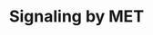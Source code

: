 ---
authors:
- ReactomeTeam
description: MET is a receptor tyrosine kinase (RTK) (Cooper et al. 1984, Park et
  al. 1984) activated by binding to its ligand, Hepatocyte growth factor/Scatter factor
  (HGF/SF) (Bottaro et al. 1991, Naldini et al. 1991). Similar to other related RTKs,
  such as EGFR, ligand binding induces MET dimerization and trans-autophosphorylation,
  resulting in the active MET receptor complex (Ferracini et al. 1991, Longati et
  al. 1994, Rodrigues and Park 1994, Kirchhofer et al. 2004, Stamos et al. 2004, Hays
  and Watowich 2004). Phosphorylated tyrosines in the cytoplasmic tail of MET serve
  as docking sites for binding of adapter proteins, such as GRB2, SHC1 and GAB1, which
  trigger signal transduction cascades that activate PI3K/AKT, RAS, STAT3, PTK2, RAC1
  and RAP1 signaling (Ponzetto et al. 1994, Pelicci et al. 1995, Weidner et al. 1995,
  Besser et al. 1997, Shen and Novak 1997, Beviglia and Kramer 1999, Rodrigues et
  al. 2000, Sakkab et al. 2000, Schaeper et al. 2000, Lamorte et al. 2002, Wang et
  al. 2002, Chen and Chen 2006, Palamidessi et al. 2008, Chen et al. 2011, Murray
  et al. 2014).<br>Activation of PLC gamma 1 (PLCG1) signaling by MET remains unclear.
  It has been reported that PLCG1 can bind to MET directly (Ponzetto et al. 1994)
  or be recruited by phosphorylated GAB1 (Gual et al. 2000). Tyrosine residue Y307
  of GAB1 that serves as docking sites for PLCG1 may be phosphorylated either by activated
  MET (Watanabe et al. 2006) or SRC (Chan et al. 2010). Another PCLG1 docking site
  on GAB1, tyrosine residue Y373, was reported as the SRC target, while the kinase
  for the main PLCG1 docking site, Y407 of GAB1, is not known (Chan et al. 2010).<br>Signaling
  by MET promotes cell growth, cell survival and motility, which are essential for
  embryonic development (Weidner et al. 1993, Schmidt et al. 1995, Uehara et al. 1995,
  Bladt et al. 1995, Maina et al. 1997, Maina et al. 2001, Helmbacher et al. 2003)
  and tissue regeneration (Huh et al. 2004, Borowiak et al. 2004, Liu 2004, Chmielowiec
  et al. 2007). MET signaling is frequently aberrantly activated in cancer, through
  MET overexpression or activating MET mutations (Schmidt et al. 1997, Pennacchietti
  et al. 2003, Smolen et al. 2006, Bertotti et al. 2009).<br>Considerable progress
  has recently been made in the development of HGF-MET inhibitors in cancer therapy.
  These include inhibitors of HGF activators, HGF inhibitors and MET antagonists,
  which are protein therapeutics that act outside the cell. Kinase inhibitors function
  inside the cell and have constituted the largest effort towards MET-based therapeutics
  (Gherardi et al. 2012).<br>Pathogenic bacteria of the species Listeria monocytogenes,
  exploit MET receptor as an entryway to host cells (Shen et al. 2000, Veiga and Cossart
  2005, Neimann et al. 2007).<br>For review of MET signaling, please refer to Birchmeier
  et al. 2003, Trusolino et al. 2010, Gherardi et al. 2012, Petrini 2015.  View original
  pathway at [http://www.reactome.org/PathwayBrowser/#DIAGRAM=6806834 Reactome].
last-edited: 2021-01-25
organisms:
- Homo sapiens
redirect_from:
- /index.php/Pathway:WP4120
- /instance/WP4120
schema-jsonld:
- '@context': https://schema.org/
  '@id': https://wikipathways.github.io/pathways/WP4120.html
  '@type': Dataset
  creator:
    '@type': Organization
    name: WikiPathways
  description: MET is a receptor tyrosine kinase (RTK) (Cooper et al. 1984, Park et
    al. 1984) activated by binding to its ligand, Hepatocyte growth factor/Scatter
    factor (HGF/SF) (Bottaro et al. 1991, Naldini et al. 1991). Similar to other related
    RTKs, such as EGFR, ligand binding induces MET dimerization and trans-autophosphorylation,
    resulting in the active MET receptor complex (Ferracini et al. 1991, Longati et
    al. 1994, Rodrigues and Park 1994, Kirchhofer et al. 2004, Stamos et al. 2004,
    Hays and Watowich 2004). Phosphorylated tyrosines in the cytoplasmic tail of MET
    serve as docking sites for binding of adapter proteins, such as GRB2, SHC1 and
    GAB1, which trigger signal transduction cascades that activate PI3K/AKT, RAS,
    STAT3, PTK2, RAC1 and RAP1 signaling (Ponzetto et al. 1994, Pelicci et al. 1995,
    Weidner et al. 1995, Besser et al. 1997, Shen and Novak 1997, Beviglia and Kramer
    1999, Rodrigues et al. 2000, Sakkab et al. 2000, Schaeper et al. 2000, Lamorte
    et al. 2002, Wang et al. 2002, Chen and Chen 2006, Palamidessi et al. 2008, Chen
    et al. 2011, Murray et al. 2014).<br>Activation of PLC gamma 1 (PLCG1) signaling
    by MET remains unclear. It has been reported that PLCG1 can bind to MET directly
    (Ponzetto et al. 1994) or be recruited by phosphorylated GAB1 (Gual et al. 2000).
    Tyrosine residue Y307 of GAB1 that serves as docking sites for PLCG1 may be phosphorylated
    either by activated MET (Watanabe et al. 2006) or SRC (Chan et al. 2010). Another
    PCLG1 docking site on GAB1, tyrosine residue Y373, was reported as the SRC target,
    while the kinase for the main PLCG1 docking site, Y407 of GAB1, is not known (Chan
    et al. 2010).<br>Signaling by MET promotes cell growth, cell survival and motility,
    which are essential for embryonic development (Weidner et al. 1993, Schmidt et
    al. 1995, Uehara et al. 1995, Bladt et al. 1995, Maina et al. 1997, Maina et al.
    2001, Helmbacher et al. 2003) and tissue regeneration (Huh et al. 2004, Borowiak
    et al. 2004, Liu 2004, Chmielowiec et al. 2007). MET signaling is frequently aberrantly
    activated in cancer, through MET overexpression or activating MET mutations (Schmidt
    et al. 1997, Pennacchietti et al. 2003, Smolen et al. 2006, Bertotti et al. 2009).<br>Considerable
    progress has recently been made in the development of HGF-MET inhibitors in cancer
    therapy. These include inhibitors of HGF activators, HGF inhibitors and MET antagonists,
    which are protein therapeutics that act outside the cell. Kinase inhibitors function
    inside the cell and have constituted the largest effort towards MET-based therapeutics
    (Gherardi et al. 2012).<br>Pathogenic bacteria of the species Listeria monocytogenes,
    exploit MET receptor as an entryway to host cells (Shen et al. 2000, Veiga and
    Cossart 2005, Neimann et al. 2007).<br>For review of MET signaling, please refer
    to Birchmeier et al. 2003, Trusolino et al. 2010, Gherardi et al. 2012, Petrini
    2015.  View original pathway at [http://www.reactome.org/PathwayBrowser/#DIAGRAM=6806834
    Reactome].
  keywords:
  - 'GTP '
  - PI(4,5)P2
  - p21 RAS:GDP
  - dimer:STAT3
  - 'SH3GL1 '
  - 'HGS '
  - HGF:p-4Y-MET:p-5Y-GAB1, HGF:p-4Y-MET:GRB2-1:p-5Y-GAB1:PI3K
  - 'RAC1 '
  - HGF:MonoUb-K,p-4Y-MET dimer:GRB2:p-Y-CBL,(HGF:MonoUb-K,p-Y1003,4Y-METdimer:p-Y-CBL):CIN85:endophillin
  - 'MonoUb-K,p-Y1234,Y1235,Y1349,Y1356-MET '
  - HGF:p-Y1234,Y1235,Y1356-MET dimer
  - 'SPINT1 '
  - 'p-Y317-SHC1-2 '
  - RAC1:GTP
  - RAC1:GDP
  - HGF:MonoUb-K,p-4Y-MET dimer:GRB2:p-Y-CBL,(HGF:MonoUb-K,p-Y1003,4Y-MET dimer:p-Y-CBL)
  - 'SH3KBP1 '
  - 'RAP1B '
  - 'RANBP9 '
  - 'CRK '
  - 'HPN(1-162) '
  - GGC-RAB4:GTP
  - Integrin
  - p-Y705-STAT3 dimer
  - dimer:GRB2-1:SOS1
  - 'ARF6 '
  - dimer:GAB1
  - 'p-Y397-PTK2 '
  - MET:LRIG1
  - 'UBB(1-76) '
  - HGF:p-4Y MET
  - dimer:GRB2:CBL,(HGF:p-Y1003,4Y-MET dimer:CBL)
  - MUC20
  - 'EPS15 '
  - 'UBC(457-532) '
  - USP8
  - TNS3
  - HGF:p-4Y-MET:p-5Y-GAB1, HGF:p-4Y-MET:GRB2-1:p-5Y-GAB1:PTPN11
  - 'UBC(381-456) '
  - 'PTPN11 '
  - 'UBC(1-76) '
  - 'p-Y1003,4Y-MET '
  - 'RAPGEF1 '
  - 'S-Farn-Me-2xPalmS HRAS '
  - HGF:p-4Y-MET
  - RANBP10
  - ligase
  - GRB2-1
  - 'UBB(77-152) '
  - PTPN1,PTPN2
  - dimer:p-Y317-SHC1-2:GRB2:SOS1
  - 'RANBP10 '
  - HGF dimer:MET
  - RAF/MAP kinase
  - H2O
  - 'ITGA2 '
  - 'PTK2 '
  - HGF:p-Y,1349,Y1356-MET dimer
  - 'HGF(495-728) '
  - PTPN11
  - unknown ubiquitin
  - 'UBA52(1-76) '
  - dimer:GRB2:p-Y-CBL,(HGF:p-Y1003,4Y-MET dimer:p-Y-CBL)
  - 'UBB(153-228) '
  - 'ITGA3(33-1051) '
  - 'PTPN2 '
  - CIN85:endophilin
  - CBL:GRB2,CBL
  - 'HGF(32-494) '
  - 'HPN(163-417) '
  - RAPGEF1
  - PTK2
  - HGF:p-4Y-MET:p-5Y-GAB1, HGF:p-4Y-MET:GRB2-1:p-5Y-GAB1:CRK,CRKL:GGA3:ARF6:GTP
  - HGF:MonoUb-K,p-4Y-MET dimer:GRB2:p-Y-CBL,(HGF:MonoUb-K,p-Y1003,4Y-METdimer:p-Y-CBL):CIN85:endophillin:EPS15:HGS:STAM,(MET:Ub-LRIG1:EPS15:HGS:STAM)
  - HGF:MonoUb-K,p-4Y-MET dimer:GRB2:p-Y-CBL,(HGF:MonoUb-K,p-Y1003,4Y-METdimer:p-Y-CBL):CIN85:endophillin,(MET:Ub-LRIG1)
  - MET:Ub-LRIG1
  - 'MUC20 '
  - 'UBC(609-684) '
  - 'UBC(305-380) '
  - HGF:p-4Y-MET:p-5Y-GAB1, HGF:p-4Y-MET:GRB2-1:p-5Y-GAB1:CRK,CRKL:(DOCK7)
  - dimer:SHC1-2
  - dimer:p-Y397-PTK2
  - 'p-Y1349,Y1356-MET '
  - 'Collagen fibres '
  - 'RPS27A(1-76) '
  - GTP
  - LRIG1
  - ADP
  - 'Ub-LRIG1 '
  - p21 RAS:GTP
  - signaling
  - 'S-Farn-Me KRAS4B '
  - dimer:p-Y194,Y397-PTK2:MyrG-p-Y419-SRC
  - 'GAB1 '
  - 'PIK3R1 '
  - dimer:p-Y317-SHC1-2
  - 'RAP1A '
  - 'Laminins '
  - 'SPINT2 '
  - HGF:p-4Y-MET:p-5Y-GAB1, HGF:p-4Y-MET:GRB2-1:p-5Y-GAB1
  - HGF:p-Y1234,Y1235,Y1349,Y1356-MET dimer
  - 'PIK3CA '
  - dimer:TNS4:ITGB1
  - 'S-Farn-Me PalmS NRAS '
  - GDP
  - HGF:p-4Y-MET:p-5Y-GAB1, HGF:p-4Y-MET:GRB2-1:p-5Y-GAB1:CRK,CRKL:RAPGEF1
  - HGF:MET dimer
  - HPN heterodimer
  - 'p-Y-CBL '
  - RAP1:GTP
  - SOS1
  - Ub
  - PI(3,4,5)P3
  - alpha2beta1,alpha3:beta1:(collagen,laminin,fibronectin)
  - 'GGC-RAB4B '
  - 'ITGB1 '
  - GRB2-1:SOS1
  - dimer:GRB2-1:GAB1
  - 'DOCK7 '
  - 'GGC-RAB4A '
  - 'LRIG1 '
  - MET
  - ARF6:GTP
  - pro-HGF
  - dimer:RANBP10
  - 'Fibronectin matrix '
  - SPINT1,2
  - 'TNS4 '
  - dimer:p-Y194,Y397,Y576,Y577-PTK2:MyrG-p-Y419-SRC
  - 'GGA3 '
  - 'GRB2-1 '
  - 'HGFAC(373-407) '
  - PIP3 activates AKT
  - 'p-Y1234,Y1235,Y1356-MET '
  - 'MET '
  - SHC1-2
  - (DOCK7)
  - 'S-Farn-Me-PalmS KRAS4A '
  - 'GDP '
  - STAT3
  - 'p-Y194,Y397-PTK2 '
  - MyrG-p-Y419-SRC
  - 'MonoUb-K,p-Y1003,4Y-MET '
  - cascade
  - 'SH3GL3 '
  - 'p-Y705-STAT3 '
  - 'SHC1-2 '
  - HGF:p-4Y-MET:p-5Y-GAB1, HGF:p-4Y-MET:GRB2-1:p-5Y-GAB1:CRK,CRKL
  - 'UBC(77-152) '
  - dimer:PTK2
  - 'UBC(533-608) '
  - dimer:MUC20
  - dimer:GAB1,HGF:p-4Y-MET dimer:GRB2:GAB1
  - dimer:TNS3
  - 'UBC(153-228) '
  - 'SH3GL2 '
  - ATP
  - 'CRKL '
  - PIK3CA:PIK3R1
  - EPS15:HGS:STAM
  - p-Y705-STAT3
  - 'STAM2 '
  - HGFAC dimer
  - 'STAM '
  - 'PTPN1 '
  - RAP1:GDP
  - 'UBC(229-304) '
  - PTPRJ
  - 'TNS3 '
  - GGA3
  - TNS4:ITGB1
  - dimer:RANBP9:SOS1
  - GAB1
  - SPINT1
  - 'HGFAC(408-655) '
  - RANBP9
  - 'STAT3 '
  - CRK, CRKL
  - dimer:p-Y397-PTK2:MyrG-p-Y419-SRC
  - Pi
  - 'p-5Y-GAB1 '
  - dimer,(HGF:p-Y1003,4Y-METdimer)
  - 'SOS1 '
  - 'CBL '
  - 'p-Y194,Y397,Y576,Y577-PTK2 '
  - HGF dimer
  - 'p-Y1234,Y1235,Y1349,Y1356-MET '
  - 'MyrG-p-Y419-SRC '
  license: CC0
  name: Signaling by MET
seo: CreativeWork
title: Signaling by MET
wpid: WP4120
---